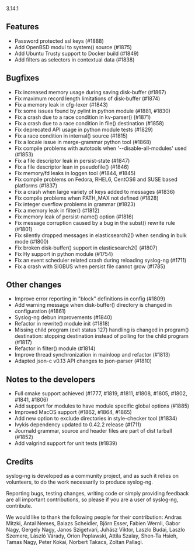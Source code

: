 3.14.1

<!-- Fri, 23 Feb 2018 09:08:05 +0100 -->

## Features

 * Password protected ssl keys (#1888)
 * Add OpenBSD modul to system() source (#1875)
 * Add Ubuntu Trusty support to Docker build (#1849)
 * Add filters as selectors in contextual data (#1838)

## Bugfixes

 * Fix increased memory usage during saving disk-buffer (#1867)
 * Fix maximum record length limitations of disk-buffer (#1874)
 * Fix a memory leak in cfg-lexer (#1843)
 * Fix some issues found by pylint in python module (#1881, #1830)
 * Fix a crash due to a race condition in kv-parser() (#1871)
 * Fix a crash due to a race condition in file() destination (#1858)
 * Fix deprecated API usage in python module tests (#1829)
 * Fix a race condition in internal() source (#1815)
 * Fix a locale issue in merge-grammar python tool (#1868)
 * Fix compile problems with autotools when '--disable-all-modules' used (#1853)
 * Fix a file descriptor leak in persist-state (#1847)
 * Fix a file descriptor lean in pseudofile() (#1846)
 * Fix memory/fd leaks in loggen tool (#1844, #1845)
 * Fix compile problems on Fedora, RHEL6, CentOS6 and SUSE based platforms (#1837)
 * Fix a crash when large variety of keys added to messages (#1836)
 * Fix compile problems when PATH_MAX not defined (#1828)
 * Fix integer overflow problems in grammar (#1823)
 * Fix a memory leak in filter() (#1812)
 * Fix memory leak of persist-name() option (#1816)
 * Fix message corruption caused by a bug in the subst() rewrite rule (#1801)
 * Fix silently dropped messages in elasticsearch2() when sending in bulk mode (#1800)
 * Fix broken disk-buffer() support in elasticsearch2() (#1807)
 * Fix Hy support in python module (#1754)
 * Fix an event scheduler related crash during reloading syslog-ng (#1711)
 * Fix a crash with SIGBUS when persist file cannot grow (#1785)

## Other changes

 * Improve error reporting in "block" definitions in config (#1809)
 * Add warning message when disk-buffer() directory is changed in configuration (#1861)
 * Syslog-ng debun improvements (#1840)
 * Refactor in rewrite() module init (#1818)
 * Missing child program (exit status 127) handling is changed in program() destination:
    stopping destination instead of polling for the child program (#1817)
 * Refactor in filter() module (#1814)
 * Improve thread synchronization in mainloop and refactor (#1813)
 * Adapted json-c v0.13 API changes to json-parser (#1810)

## Notes to the developers

 * Full cmake support achieved (#1777, #1819, #1811, #1808, #1805, #1802, #1841, #1806)
 * Add support for modules to have module specific global options (#1885)
 * Improved MacOS support (#1862, #1864, #1865)
 * Add new option to exclude directories in style-checker tool (#1834)
 * Ivykis dependency updated to 0.42.2 release (#1711)
 * Journald grammar, source and header files are part of dist tarball (#1852)
 * Add valgrind support for unit tests (#1839)

## Credits

syslog-ng is developed as a community project, and as such it relies
on volunteers, to do the work necessarily to produce syslog-ng.

Reporting bugs, testing changes, writing code or simply providing
feedback are all important contributions, so please if you are a user
of syslog-ng, contribute.

We would like to thank the following people for their contribution:
Andras Mitzki, Antal Nemes, Balazs Scheidler, Björn Esser, Fabien Wernli, Gabor Nagy, Gergely Nagy,
Janos Szigetvari, Juhász Viktor, Laszlo Budai, Laszlo Szemere, László Várady, Orion Poplawski,
Attila Szalay, Shen-Ta Hsieh, Tamas Nagy, Peter Kokai, Norbert Takacs, Zoltan Pallagi.
